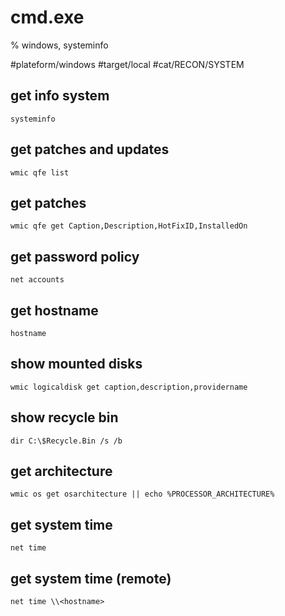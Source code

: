 # cmd.exe
% windows, systeminfo

#plateform/windows #target/local #cat/RECON/SYSTEM

## get info system
```
systeminfo
```

## get patches and updates
```
wmic qfe list
```

## get patches
```
wmic qfe get Caption,Description,HotFixID,InstalledOn
```

## get password policy
```
net accounts
```

## get hostname
```
hostname
```

## show mounted disks
```
wmic logicaldisk get caption,description,providername
```

## show recycle bin
```
dir C:\$Recycle.Bin /s /b
```

## get architecture
```
wmic os get osarchitecture || echo %PROCESSOR_ARCHITECTURE%
```

## get system time
```
net time
```

## get system time (remote)
```
net time \\<hostname>
```
